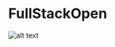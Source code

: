 # FullStackOpen
![alt text](https://blog.zhenkai.xyz/wp-content/uploads/2020/03/fullstackopenlogo.png)
